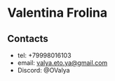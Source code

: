 # Valentina Frolina
## Contacts
 * tel: +79998016103
 * email: valya.eto.ya@gmail.com
 * Discord: @OValya


